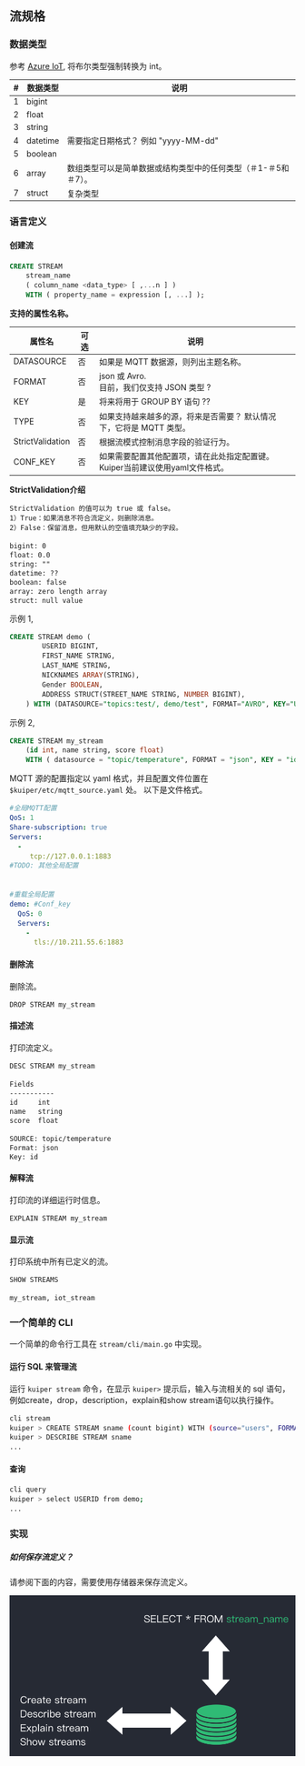 ## 流规格 


### 数据类型

参考 [Azure IoT](https://docs.microsoft.com/en-us/stream-analytics-query/data-types-azure-stream-analytics), 将布尔类型强制转换为 int。

| #    | 数据类型 | 说明                                                         |
| ---- | -------- | ------------------------------------------------------------ |
| 1    | bigint   |                                                              |
| 2    | float    |                                                              |
| 3    | string   |                                                              |
| 4    | datetime | 需要指定日期格式？ 例如 "yyyy-MM-dd"                         |
| 5    | boolean  |                                                              |
| 6    | array    | 数组类型可以是简单数据或结构类型中的任何类型（＃1-＃5和＃7）。 |
| 7    | struct   | 复杂类型                                                     |



### 语言定义

#### 创建流

```sql
CREATE STREAM   
    stream_name   
    ( column_name <data_type> [ ,...n ] )
    WITH ( property_name = expression [, ...] );
```

**支持的属性名称。**

| 属性名 | 可选  | 说明                                                |
| ------------- | -------- | ------------------------------------------------------------ |
| DATASOURCE | 否   | 如果是 MQTT 数据源，则列出主题名称。 |
| FORMAT        | 否   | json 或 Avro.<br />目前，我们仅支持 JSON 类型 ? |
| KEY           | 是    | 将来将用于 GROUP BY 语句 ?? |
| TYPE     | 否   | 如果支持越来越多的源，将来是否需要？ 默认情况下，它将是 MQTT 类型。 |
| StrictValidation     | 否    | 根据流模式控制消息字段的验证行为。 |
| CONF_KEY | 否 | 如果需要配置其他配置项，请在此处指定配置键。<br />Kuiper当前建议使用yaml文件格式。 |

**StrictValidation介绍**

``` 
StrictValidation 的值可以为 true 或 false。
1）True：如果消息不符合流定义，则删除消息。
2）False：保留消息，但用默认的空值填充缺少的字段。

bigint: 0
float: 0.0
string: ""
datetime: ??
boolean: false
array: zero length array
struct: null value
```

示例 1,

```sql
CREATE STREAM demo (
		USERID BIGINT,
		FIRST_NAME STRING,
		LAST_NAME STRING,
		NICKNAMES ARRAY(STRING),
		Gender BOOLEAN,
		ADDRESS STRUCT(STREET_NAME STRING, NUMBER BIGINT),
	) WITH (DATASOURCE="topics:test/, demo/test", FORMAT="AVRO", KEY="USERID", CONF_KEY="democonf");
```



示例 2,

```sql
CREATE STREAM my_stream   
    (id int, name string, score float)
    WITH ( datasource = "topic/temperature", FORMAT = "json", KEY = "id");
```



MQTT 源的配置指定以 yaml 格式，并且配置文件位置在`$kuiper/etc/mqtt_source.yaml` 处。 以下是文件格式。

```yaml
#全局MQTT配置
QoS: 1
Share-subscription: true
Servers:
  - 
     tcp://127.0.0.1:1883
#TODO: 其他全局配置


#重载全局配置
demo: #Conf_key
  QoS: 0
  Servers:
    - 
      tls://10.211.55.6:1883


```

#### 删除流

删除流。

```
DROP STREAM my_stream
```

#### 描述流

打印流定义。

```
DESC STREAM my_stream

Fields
-----------
id     int
name   string
score  float

SOURCE: topic/temperature
Format: json
Key: id
```

#### 解释流

打印流的详细运行时信息。

```
EXPLAIN STREAM my_stream
```

#### 显示流

打印系统中所有已定义的流。

```
SHOW STREAMS

my_stream, iot_stream
```



### 一个简单的 CLI

一个简单的命令行工具在 `stream/cli/main.go` 中实现。

#### 运行 SQL 来管理流

运行 `kuiper stream` 命令，在显示 `kuiper>` 提示后，输入与流相关的 sql 语句，例如create，drop，description，explain和show stream语句以执行操作。

```bash
cli stream
kuiper > CREATE STREAM sname (count bigint) WITH (source="users", FORMAT="AVRO", KEY="USERID")
kuiper > DESCRIBE STREAM sname
...
```


#### 查询

```bash
cli query
kuiper > select USERID from demo;
...
```



### 实现

##### 如何保存流定义？

请参阅下面的内容，需要使用存储器来保存流定义。

![stream_storage](resources/stream_storage.png)

